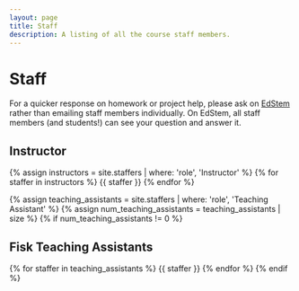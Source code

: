 ```yaml
---
layout: page
title: Staff
description: A listing of all the course staff members.
---
```


# Staff

For a quicker response on homework or project help, please ask on [EdStem](https://edstem.org/us/courses/41289) rather than emailing staff members individually. On EdStem, all staff members (and students!) can see your question and answer it.

## Instructor

{% assign instructors = site.staffers | where: 'role', 'Instructor' %}
{% for staffer in instructors %}
{{ staffer }}
{% endfor %}

{% assign teaching_assistants = site.staffers | where: 'role', 'Teaching Assistant' %}
{% assign num_teaching_assistants = teaching_assistants | size %}
{% if num_teaching_assistants != 0 %}

## Fisk Teaching Assistants

{% for staffer in teaching_assistants %}
{{ staffer }}
{% endfor %}
{% endif %}
